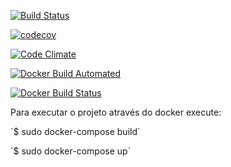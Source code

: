 [![Build Status](https://travis-ci.org/Nicacioneto/mysite.svg?branch=master)](https://travis-ci.org/Nicacioneto/mysite)



[![codecov](https://codecov.io/gh/Nicacioneto/mysite/branch/master/graph/badge.svg)](https://codecov.io/gh/Nicacioneto/mysite)


[![Code Climate](https://codeclimate.com/github/Nicacioneto/mysite/badges/gpa.svg)](https://codeclimate.com/github/Nicacioneto/mysite)



[![Docker Build Automated](https://img.shields.io/docker/automated/jrottenberg/ffmpeg.svg)](https://hub.docker.com/r/nicacioneto/mysite/builds/)


[![Docker Build
Status](https://img.shields.io/docker/build/jrottenberg/ffmpeg.svg)](https://hub.docker.com/r/nicacioneto/mysite/builds/)


Para executar o projeto através do docker execute:

´$ sudo docker-compose build´

´$ sudo docker-compose up`
